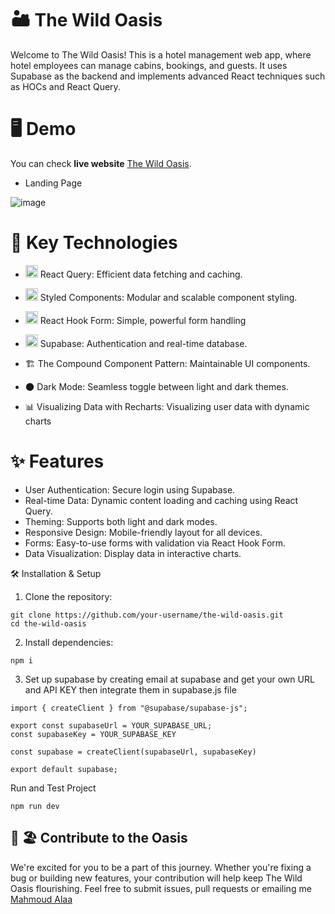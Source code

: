 # 🏜️ The Wild Oasis

Welcome to The Wild Oasis! This is a hotel management web app, where hotel employees can manage cabins, bookings, and guests. It uses Supabase as the backend and implements advanced React techniques such as HOCs and React Query.

# 🖥️ Demo
You can check **live website** [The Wild Oasis](https://wild-oasis1.vercel.app/).

- Landing Page
  
![image](https://github.com/user-attachments/assets/6e0208b8-5183-49f3-80ca-8d35ce73c310)

  

# 🚀 Key Technologies


- <img src="https://github.com/user-attachments/assets/4579643d-5b77-4e0b-b320-be205fc587da" width="20" height="20">  React Query: Efficient data fetching and caching.

- <img src="https://github.com/user-attachments/assets/078dec5d-c427-4d18-b72c-c36b28491721" width="20" height="20">  Styled Components: Modular and scalable component styling.


- <img src="https://github.com/user-attachments/assets/da054759-56f1-40c1-abac-34ab9e73e1c7" width="20" height="20">  React Hook Form: Simple, powerful form handling

- <img src="https://github.com/user-attachments/assets/ec9eda63-db63-4f73-99d5-931a1d340659" width="20" height="20">  Supabase: Authentication and real-time database.

- 🏗️ The Compound Component Pattern: Maintainable UI components.

- 🌑 Dark Mode: Seamless toggle between light and dark themes.

- 📊 Visualizing Data with Recharts: Visualizing user data with dynamic charts

# ✨ Features

- User Authentication: Secure login using Supabase.
- Real-time Data: Dynamic content loading and caching using React Query.
- Theming: Supports both light and dark modes.
- Responsive Design: Mobile-friendly layout for all devices.
- Forms: Easy-to-use forms with validation via React Hook Form.
- Data Visualization: Display data in interactive charts.

🛠️ Installation & Setup
1. Clone the repository:
```
git clone https://github.com/your-username/the-wild-oasis.git
cd the-wild-oasis
```

2. Install dependencies:

```
npm i
```
3. Set up supabase by creating email at supabase and get your own URL and API KEY then integrate them in supabase.js file
```
import { createClient } from "@supabase/supabase-js";

export const supabaseUrl = YOUR_SUPABASE_URL;
const supabaseKey = YOUR_SUPABASE_KEY

const supabase = createClient(supabaseUrl, supabaseKey)
  
export default supabase;

```

Run and Test Project
```
npm run dev
```

## 🤝 🏖️ Contribute to the Oasis
We're excited for you to be a part of this journey. Whether you're fixing a bug or building new features, your contribution will help keep The Wild Oasis flourishing. Feel free to submit issues, pull requests or emailing me [Mahmoud Alaa](mailto:mahmoud.alaa.dev1@gmail.com?subject=[GitHub]%20Wild%20Oasis)








